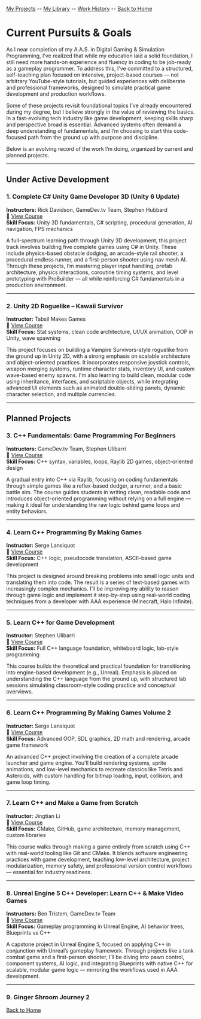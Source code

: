 [My Projects](projects.md)  --  [My Library](mylib.md)  --  [Work History](work-history.md)  --  [Back to Home](index.md) 

# Current Pursuits & Goals

As I near completion of my A.A.S. in Digital Gaming & Simulation Programming, I’ve realized that while my education laid a solid foundation, I still need more hands-on experience and fluency in coding to be job-ready as a gameplay programmer. To address this, I’ve committed to a structured, self-teaching plan focused on intensive, project-based courses — not arbitrary YouTube-style tutorials, but guided experiences with deliberate and professional frameworks, designed to simulate practical game development and production workflows.

Some of these projects revisit foundational topics I’ve already encountered during my degree, but I believe strongly in the value of reviewing the basics. In a fast-evolving tech industry like game development, keeping skills sharp and perspective broad is essential. Advanced systems often demand a deep understanding of fundamentals, and I’m choosing to start this code-focused path from the ground up with purpose and discipline.

Below is an evolving record of the work I’m doing, organized by current and planned projects.

---

## Under Active Development

### 1. Complete C# Unity Game Developer 3D (Unity 6 Update)
**Instructors:** Rick Davidson, GameDev.tv Team, Stephen Hubbard  
🔗 [View Course](https://www.udemy.com/course/unitycourse/)  
**Skill Focus:** Unity 3D fundamentals, C# scripting, procedural generation, AI navigation, FPS mechanics

A full-spectrum learning path through Unity 3D development, this project track involves building five complete games using C# in Unity. These include physics-based obstacle dodging, an arcade-style rail shooter, a procedural endless runner, and a first-person shooter using nav mesh AI. Through these projects, I’m mastering player input handling, prefab architecture, physics interactions, coroutine timing systems, and level prototyping with ProBuilder — all while reinforcing C# fundamentals in a production environment.

---

### 2. Unity 2D Roguelike – Kawaii Survivor
**Instructor:** Tabsil Makes Games  
🔗 [View Course](https://www.udemy.com/course/unity-2d-game-kawaii-survivor-the-coolest-roguelike-ever/)  
**Skill Focus:** Stat systems, clean code architecture, UI/UX animation, OOP in Unity, wave spawning

This project focuses on building a Vampire Survivors-style roguelike from the ground up in Unity 2D, with a strong emphasis on scalable architecture and object-oriented practices. It incorporates responsive joystick controls, weapon merging systems, runtime character stats, inventory UI, and custom wave-based enemy spawns. I'm also learning to build clean, modular code using inheritance, interfaces, and scriptable objects, while integrating advanced UI elements such as animated double-sliding panels, dynamic character selection, and multiple currencies.

---

## Planned Projects

### 3. C++ Fundamentals: Game Programming For Beginners
**Instructors:** GameDev.tv Team, Stephen Ulibarri  
🔗 [View Course](https://www.udemy.com/course/cpp-fundamentals/)  
**Skill Focus:** C++ syntax, variables, loops, Raylib 2D games, object-oriented design

A gradual entry into C++ via Raylib, focusing on coding fundamentals through simple games like a reflex-based dodger, a runner, and a basic battle sim. The course guides students in writing clean, readable code and introduces object-oriented programming without relying on a full engine — making it ideal for understanding the raw logic behind game loops and entity behaviors.

---

### 4. Learn C++ Programming By Making Games
**Instructor:** Serge Lansiquot  
🔗 [View Course](https://www.udemy.com/course/learn-cpp-by-making-games/)  
**Skill Focus:** C++ logic, pseudocode translation, ASCII-based game development

This project is designed around breaking problems into small logic units and translating them into code. The result is a series of text-based games with increasingly complex mechanics. I’ll be improving my ability to reason through game logic and implement it step-by-step using real-world coding techniques from a developer with AAA experience (Minecraft, Halo Infinite).

---

### 5. Learn C++ for Game Development
**Instructor:** Stephen Ulibarri  
🔗 [View Course](https://www.udemy.com/course/learn-cpp-for-ue4-unit-1/)  
**Skill Focus:** Full C++ language foundation, whiteboard logic, lab-style programming

This course builds the theoretical and practical foundation for transitioning into engine-based development (e.g., Unreal). Emphasis is placed on understanding the C++ language from the ground up, with structured lab sessions simulating classroom-style coding practice and conceptual overviews.

---

### 6. Learn C++ Programming By Making Games Volume 2
**Instructor:** Serge Lansiquot  
🔗 [View Course](https://www.udemy.com/course/learn-cpp-programming-by-making-games-volume-2/)  
**Skill Focus:** Advanced OOP, SDL graphics, 2D math and rendering, arcade game framework

An advanced C++ project involving the creation of a complete arcade launcher and game engine. You'll build rendering systems, sprite animations, and low-level mechanics to recreate classics like Tetris and Asteroids, with custom handling for bitmap loading, input, collision, and game loop timing.

---

### 7. Learn C++ and Make a Game from Scratch
**Instructor:** Jingtian Li  
🔗 [View Course](https://www.udemy.com/course/complete-game-development-series-04-making-a-game-with-c/)  
**Skill Focus:** CMake, GitHub, game architecture, memory management, custom libraries

This course walks through making a game entirely from scratch using C++ with real-world tooling like Git and CMake. It blends software engineering practices with game development, teaching low-level architecture, project modularization, memory safety, and professional version control workflows — essential for industry readiness.

---

### 8. Unreal Engine 5 C++ Developer: Learn C++ & Make Video Games
**Instructors:** Ben Tristem, GameDev.tv Team  
🔗 [View Course](https://www.udemy.com/course/unrealcourse/)  
**Skill Focus:** Gameplay programming in Unreal Engine, AI behavior trees, Blueprints vs C++

A capstone project in Unreal Engine 5, focused on applying C++ in conjunction with Unreal’s gameplay framework. Through projects like a tank combat game and a first-person shooter, I’ll be diving into pawn control, component systems, AI logic, and integrating Blueprints with native C++ for scalable, modular game logic — mirroring the workflows used in AAA development.

---

### 9. Ginger Shroom Journey 2


[Back to Home](index.md)

